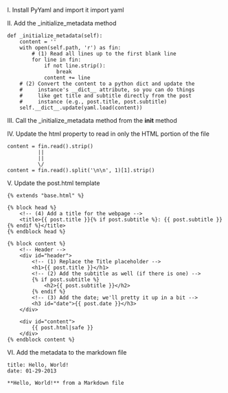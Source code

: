 I. Install PyYaml and import it
    import yaml

II. Add the _initialize_metadata method

    def _initialize_metadata(self):
        content = ''
        with open(self.path, 'r') as fin:
            # (1) Read all lines up to the first blank line
            for line in fin:
                if not line.strip():
                    break
                content += line
        # (2) Convert the content to a python dict and update the
        #     instance's __dict__ attribute, so you can do things
        #     like get title and subtitle directly from the post
        #     instance (e.g., post.title, post.subtitle)
        self.__dict__.update(yaml.load(content))

III. Call the _initialize_metadata method from the __init__ method

IV. Update the html property to read in only the HTML portion of the file

    content = fin.read().strip()
              ||
              ||
              \/
    content = fin.read().split('\n\n', 1)[1].strip()

V. Update the post.html template

    {% extends "base.html" %}

    {% block head %}
        <!-- (4) Add a title for the webpage -->
        <title>{{ post.title }}{% if post.subtitle %}: {{ post.subtitle }}{% endif %}</title>
    {% endblock head %}

    {% block content %}
        <!-- Header -->
        <div id="header">
            <!-- (1) Replace the Title placeholder -->
            <h1>{{ post.title }}</h1>
            <!-- (2) Add the subtitle as well (if there is one) -->
            {% if post.subtitle %}
                <h2>{{ post.subtitle }}</h2>
            {% endif %}
            <!-- (3) Add the date; we'll pretty it up in a bit -->
            <h3 id="date">{{ post.date }}</h3>
        </div>

        <div id="content">
            {{ post.html|safe }}
        </div>
    {% endblock content %}


VI. Add the metadata to the markdown file

    title: Hello, World!
    date: 01-29-2013

    **Hello, World!** from a Markdown file



